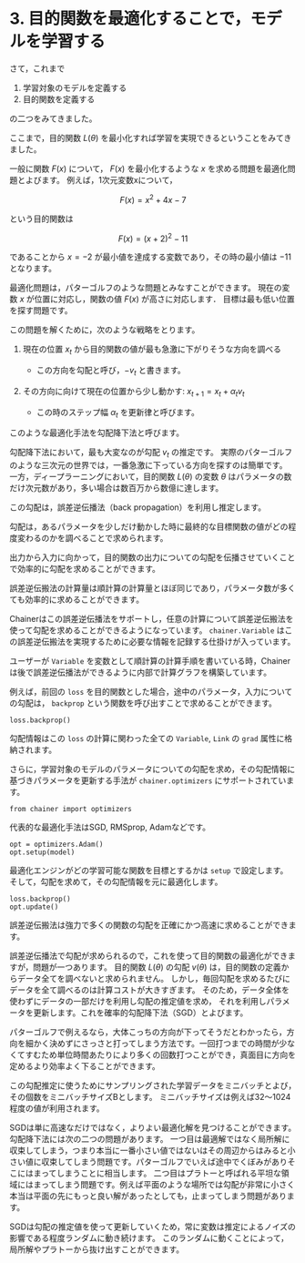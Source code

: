 # 3. 目的関数を最適化することで，モデルを学習する

さて，これまで

1. 学習対象のモデルを定義する
2. 目的関数を定義する

の二つをみてきました。

ここまで，目的関数 $L(\theta)$ を最小化すれば学習を実現できるということをみてきました。

一般に関数 $F(x)$ について， $F(x)$ を最小化するような $x$ を求める問題を最適化問題とよびます。
例えば，1次元変数xについて，

$$F(x)=x^2 + 4x - 7$$

という目的関数は

$$F(x)=(x+2)^2 - 11$$

であることから $x=-2$ が最小値を達成する変数であり，その時の最小値は $-11$ となります。

最適化問題は，パターゴルフのような問題とみなすことができます。
現在の変数 $x$ が位置に対応し，関数の値 $F(x)$ が高さに対応します．
目標は最も低い位置を探す問題です。

この問題を解くために，次のような戦略をとります。

1. 現在の位置 $x_t$ から目的関数の値が最も急激に下がりそうな方向を調べる

    * この方向を勾配と呼び，$-v_t$ と書きます。

2. その方向に向けて現在の位置から少し動かす: $x_{t+1} = x_t + \alpha_t v_t$

    * この時のステップ幅 $\alpha_t$ を更新律と呼びます。

このような最適化手法を勾配降下法と呼びます。

勾配降下法において，最も大変なのが勾配 $v_t$ の推定です。
実際のパターゴルフのような三次元の世界では，一番急激に下っている方向を探すのは簡単です。
一方，ディープラーニングにおいて，目的関数 $L(\theta)$ の変数 $\theta$ はパラメータの数だけ次元数があり，多い場合は数百万から数億に達します。

この勾配は，誤差逆伝播法（back propagation）を利用し推定します。

勾配は，あるパラメータを少しだけ動かした時に最終的な目標関数の値がどの程度変わるのかを調べることで求められます。

出力から入力に向かって，目的関数の出力についての勾配を伝播させていくことで効率的に勾配を求めることができます。

誤差逆伝搬法の計算量は順計算の計算量とほぼ同じであり，パラメータ数が多くても効率的に求めることができます。

Chainerはこの誤差逆伝播法をサポートし，任意の計算について誤差逆伝搬法を使って勾配を求めることができるようになっています。
`chainer.Variable` はこの誤差逆伝搬法を実現するために必要な情報を記録する仕掛けが入っています。

ユーザーが `Variable` を変数として順計算の計算手順を書いている時，Chainerは後で誤差逆伝播法ができるように内部で計算グラフを構築しています。

例えば，前回の `loss` を目的関数とした場合，途中のパラメータ，入力についての勾配は， `backprop` という関数を呼び出すことで求めることができます。

```
loss.backprop()
```

勾配情報はこの `loss` の計算に関わった全ての `Variable`, `Link` の `grad` 属性に格納されます。

さらに，学習対象のモデルのパラメータについての勾配を求め，その勾配情報に基づきパラメータを更新する手法が `chainer.optimizers` にサポートされています。

```
from chainer import optimizers
```

代表的な最適化手法はSGD, RMSprop, Adamなどです。

```
opt = optimizers.Adam()
opt.setup(model)
```

最適化エンジンがどの学習可能な関数を目標とするかは `setup` で設定します。
そして，勾配を求めて，その勾配情報を元に最適化します。

```
loss.backprop()
opt.update()
```

誤差逆伝搬法は強力で多くの関数の勾配を正確にかつ高速に求めることができます。

誤差逆伝播法で勾配が求められるので，これを使って目的関数の最適化ができますが，問題が一つあります。
目的関数 $L(\theta)$ の勾配 $v(\theta)$ は，目的関数の定義からデータ全てを調べないと求められません。
しかし，毎回勾配を求めるたびにデータを全て調べるのは計算コストが大きすぎます。
そのため，データ全体を使わずにデータの一部だけを利用し勾配の推定値を求め，
それを利用しパラメータを更新します。これを確率的勾配降下法（SGD）とよびます。

パターゴルフで例えるなら，大体こっちの方向が下ってそうだとわかったら，方向を細かく決めずにさっさと打ってしまう方法です。一回打つまでの時間が少なくてすむため単位時間あたりにより多くの回数打つことができ，真面目に方向を定めるより効率よく下ることができます。

この勾配推定に使うためにサンプリングされた学習データをミニバッチとよび，その個数をミニバッチサイズBとします。
ミニバッチサイズは例えば32〜1024程度の値が利用されます。

SGDは単に高速なだけではなく，よりよい最適化解を見つけることができます。
勾配降下法には次の二つの問題があります。
一つ目は最適解ではなく局所解に収束してしまう，つまり本当に一番小さい値ではないはその周辺からはみると小さい値に収束してしまう問題です。パターゴルフでいえば途中でくぼみがありそこにはまってしまうことに相当します。
二つ目はプラトーと呼ばれる平坦な領域にはまってしまう問題です。例えば平面のような場所では勾配が非常に小さく本当は平面の先にもっと良い解があったとしても，止まってしまう問題があります。

SGDは勾配の推定値を使って更新していくため，常に変数は推定によるノイズの影響である程度ランダムに動き続けます。
このランダムに動くことによって，局所解やプラトーから抜け出すことができます。
